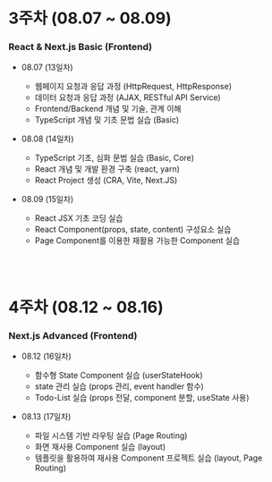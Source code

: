 # 3주차 (08.07 ~ 08.09)

### React & Next.js Basic (Frontend)

- 08.07 (13일차)

  - 웹페이지 요청과 응답 과정 (HttpRequest, HttpResponse)
  - 데이터 요청과 응답 과정 (AJAX, RESTful API Service)
  - Frontend/Backend 개념 및 기술, 관계 이해
  - TypeScript 개념 및 기초 문법 실습 (Basic)

- 08.08 (14일차)

  - TypeScript 기초, 심화 문법 실습 (Basic, Core)
  - React 개념 및 개발 환경 구축 (react, yarn)
  - React Project 생성 (CRA, Vite, Next.JS)

- 08.09 (15일차)
  - React JSX 기초 코딩 실습
  - React Component(props, state, content) 구성요소 실습
  - Page Component를 이용한 재활용 가능한 Component 실습

<br/><br/>

# 4주차 (08.12 ~ 08.16)

### Next.js Advanced (Frontend)

- 08.12 (16일차)

  - 함수형 State Component 실습 (userStateHook)
  - state 관리 실습 (props 관리, event handler 함수)
  - Todo-List 실습 (props 전달, component 분할, useState 사용)

- 08.13 (17일차)

  - 파일 시스템 기반 라우팅 실습 (Page Routing)
  - 화면 재사용 Component 실습 (layout)
  - 템플릿을 활용하여 재사용 Component 프로젝트 실습 (layout, Page Routing)
